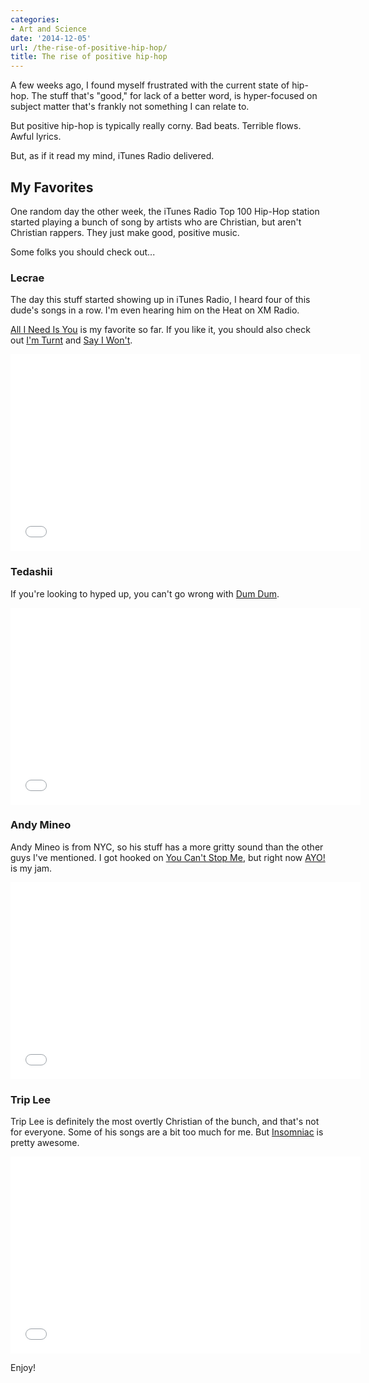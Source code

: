 ```yaml
---
categories:
- Art and Science
date: '2014-12-05'
url: /the-rise-of-positive-hip-hop/
title: The rise of positive hip-hop
---
```


A few weeks ago, I found myself frustrated with the current state of hip-hop. The stuff that's "good," for lack of a better word, is hyper-focused on subject matter that's frankly not something I can relate to.

But positive hip-hop is typically really corny. Bad beats. Terrible flows. Awful lyrics.

But, as if it read my mind, iTunes Radio delivered.

<!--more-->

## My Favorites

One random day the other week, the iTunes Radio Top 100 Hip-Hop station started playing a bunch of song by artists who are Christian, but aren't Christian rappers. They just make good, positive music.

Some folks you should check out...

### Lecrae

The day this stuff started showing up in iTunes Radio, I heard four of this dude's songs in a row. I'm even hearing him on the Heat on XM Radio.

[All I Need Is You](https://www.youtube.com/watch?v=6iRTBh1gCjk) is my favorite so far. If you like it, you should also check out [I'm Turnt](https://www.youtube.com/watch?v=YiUdrIsqmyQ) and [Say I Won't](https://www.youtube.com/watch?v=yho9Y0xXz0g).

<iframe width="560" height="315" src="//www.youtube.com/embed/6iRTBh1gCjk?rel=0&amp;showinfo=0" frameborder="0" allowfullscreen></iframe>

### Tedashii

If you're looking to hyped up, you can't go wrong with [Dum Dum](https://www.youtube.com/watch?v=ZWwPlldEiUY).

<iframe width="560" height="315" src="//www.youtube.com/embed/ZWwPlldEiUY?rel=0&amp;showinfo=0" frameborder="0" allowfullscreen></iframe>

### Andy Mineo

Andy Mineo is from NYC, so his stuff has a more gritty sound than the other guys I've mentioned. I got hooked on [You Can't Stop Me](https://www.youtube.com/watch?v=Y29FtD3p5V0), but right now [AYO!](https://www.youtube.com/watch?v=n8HDGF4xzmk) is my jam.

<iframe width="560" height="315" src="//www.youtube.com/embed/n8HDGF4xzmk?rel=0&amp;showinfo=0" frameborder="0" allowfullscreen></iframe>

### Trip Lee

Trip Lee is definitely the most overtly Christian of the bunch, and that's not for everyone. Some of his songs are a bit too much for me. But [Insomniac](https://www.youtube.com/watch?v=qo3nLF4hmzE) is pretty awesome.

<iframe width="560" height="315" src="//www.youtube.com/embed/qo3nLF4hmzE?rel=0&amp;showinfo=0" frameborder="0" allowfullscreen></iframe>

Enjoy!